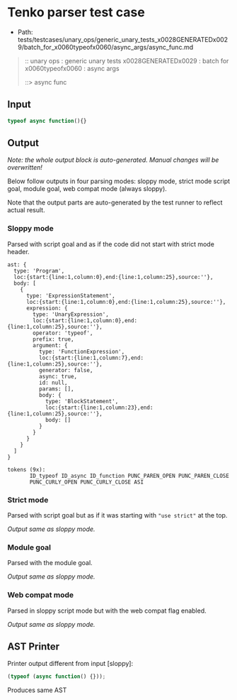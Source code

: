 # Tenko parser test case

- Path: tests/testcases/unary_ops/generic_unary_tests_x0028GENERATEDx0029/batch_for_x0060typeofx0060/async_args/async_func.md

> :: unary ops : generic unary tests x0028GENERATEDx0029 : batch for x0060typeofx0060 : async args
>
> ::> async func

## Input

`````js
typeof async function(){}
`````

## Output

_Note: the whole output block is auto-generated. Manual changes will be overwritten!_

Below follow outputs in four parsing modes: sloppy mode, strict mode script goal, module goal, web compat mode (always sloppy).

Note that the output parts are auto-generated by the test runner to reflect actual result.

### Sloppy mode

Parsed with script goal and as if the code did not start with strict mode header.

`````
ast: {
  type: 'Program',
  loc:{start:{line:1,column:0},end:{line:1,column:25},source:''},
  body: [
    {
      type: 'ExpressionStatement',
      loc:{start:{line:1,column:0},end:{line:1,column:25},source:''},
      expression: {
        type: 'UnaryExpression',
        loc:{start:{line:1,column:0},end:{line:1,column:25},source:''},
        operator: 'typeof',
        prefix: true,
        argument: {
          type: 'FunctionExpression',
          loc:{start:{line:1,column:7},end:{line:1,column:25},source:''},
          generator: false,
          async: true,
          id: null,
          params: [],
          body: {
            type: 'BlockStatement',
            loc:{start:{line:1,column:23},end:{line:1,column:25},source:''},
            body: []
          }
        }
      }
    }
  ]
}

tokens (9x):
       ID_typeof ID_async ID_function PUNC_PAREN_OPEN PUNC_PAREN_CLOSE
       PUNC_CURLY_OPEN PUNC_CURLY_CLOSE ASI
`````

### Strict mode

Parsed with script goal but as if it was starting with `"use strict"` at the top.

_Output same as sloppy mode._

### Module goal

Parsed with the module goal.

_Output same as sloppy mode._

### Web compat mode

Parsed in sloppy script mode but with the web compat flag enabled.

_Output same as sloppy mode._

## AST Printer

Printer output different from input [sloppy]:

````js
(typeof (async function() {}));
````

Produces same AST
